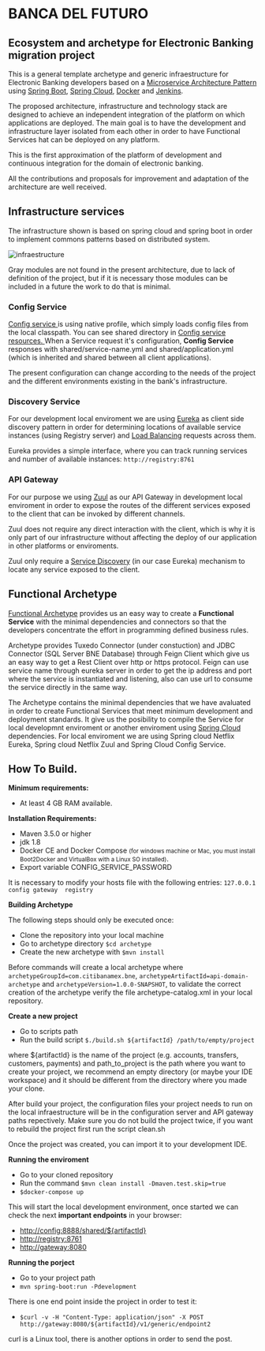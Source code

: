<h1>BANCA DEL FUTURO</h1>

<h2>Ecosystem and archetype for Electronic Banking migration project</h2>

<p>This is a general template archetype and generic infraestructure for Electronic Banking developers based on a 
<a href="https://martinfowler.com/microservices/"> Microservice Architecture Pattern</a> 
using <a href="https://projects.spring.io/spring-boot/">Spring Boot</a>, <a href="http://projects.spring.io/spring-cloud/">
Spring Cloud</a>, <a href="https://www.docker.com/">Docker</a> and <a href="https://jenkins.io/">Jenkins</a>.

<p>The proposed architecture, infrastructure and technology stack are designed to achieve an independent integration 
of the platform on which applications are deployed. The main goal is to have the development and 
infrastructure layer isolated from each other in order to have Functional Services hat can be deployed on any platform.</p> 

<p>This is the first approximation of the platform of development and continuous integration for the domain of electronic 
banking.</p>

<p>All the contributions and proposals for improvement and adaptation of the architecture are well received.</p>

<h2>Infrastructure services</h2>

<p>The infrastructure shown is based on spring cloud and spring boot in order to implement 
commons patterns based on distributed system.</p>

![infraestructure](https://github.com/anzen/bne_microservices_archetypes/blob/master/infraestructure.png)

<p>Gray modules are not found in the present architecture, due to lack of definition of the project, but if it is 
necessary those modules can be included in a future the work to do that is minimal.</p>

<h3>Config Service</h3>

<p><a href="https://spring.io/guides/gs/centralized-configuration/">Config service </a>
is using native profile, which simply loads config files from the local classpath. You can see shared 
directory in <a href="https://github.com/anzen/bne_microservices_archetypes/tree/master/config/src/main/resources">Config service resources. </a>When a Service request it's configuration, <b>Config Service</b> responses with shared/service-name.yml and shared/application.yml (which is inherited and shared between all client applications).</p>

<p>The present configuration can change according to the needs of the project and the different environments existing 
in the bank's infrastructure.</p>

<h3>Discovery Service</h3>

<p>For our development local enviroment we are using <a href="https://spring.io/guides/gs/service-registration-and-discovery/">
Eureka</a> as client side discovery pattern in order for determining 
locations of available service instances (using Registry server) and <a href="https://www.nginx.com/resources/glossary/load-balancing/">
Load Balancing</a> requests across them.</p>

<p>Eureka provides a simple interface, where you can track running services and number of available instances: <code>http://registry:8761</code></p>

<h3>API Gateway</h3>

<p>For our purpose we using <a href="https://spring.io/guides/gs/routing-and-filtering/">Zuul</a> 
as our API Gateway in development local enviroment in order to expose the routes of the different services 
exposed to the client that can be invoked by different channels.</p>

<p>Zuul does not require any direct interaction with the client, which is why it is only part of our infrastructure
without affecting the deploy of our application in other platforms or enviroments.</p>

<p>Zuul only require a <a href="https://docs.pivotal.io/spring-cloud-services/1-3/common/service-registry/">
Service Discovery</a> (in our case Eureka) mechanism to locate any service exposed to the client.</p>

<h2>Functional Archetype</h2>

<p><a href="https://github.com/anzen/bne_microservices_archetypes/tree/master/archetype">Functional Archetype</a> 
provides us an easy way to create a <b>Functional Service</b> with the minimal dependencies and connectors 
so that the developers concentrate the effort in programming defined business rules.</p>

<p>Archetype provides Tuxedo Connector (under constuction) and JDBC Connector (SQL Server BNE Database) through 
Feign Client which give us an easy way to get a Rest Client over http or https protocol. Feign can use service name 
through eureka server in order to get the ip address and port where the service is instantiated and listening, also
can use url to consume the service directly in the same way.</p>

<p>The Archetype contains the minimal dependencies that we have avaluated in order to create Functional Services that 
meet minimum development and deployment standards. It give us the posibility to compile the Service for local 
developmnt enviroment or another enviroment using <a href="http://projects.spring.io/spring-cloud/">
Spring Cloud</a> dependencies. For local enviroment we are using Spring cloud Netflix Eureka, Spring cloud Netflix 
Zuul and Spring Cloud Config Service.</p>

<h2>How To Build.</h2>

<b>Minimum requirements:</b>

<ul>
    <li>At least 4 GB RAM available.</li>
</ul>

<b>Installation Requirements:</b>

<ul>
    <li>Maven 3.5.0 or higher</li>
    <li>jdk 1.8</li>
    <li>Docker CE and Docker Compose <small>(for windows machine or Mac, you must install Boot2Docker and VirtualBox with a Linux SO installed)</small>.</li>
    <li>Export variable CONFIG_SERVICE_PASSWORD</li>
</ul>

<p>It is necessary to modify your hosts file with the following entries: <code>127.0.0.1   config gateway  registry</code></p>

<b>Building Archetype</b>

<p>The following steps should only be executed once:</p>

<ul>
    <li>Clone the repository into your local machine</li>
    <li>Go to archetype directory <code>$cd archetype</code></li>
    <li>Create the new archetype with <code>$mvn install</code></li>
</ul>

<p>Before commands will create a local archetype where <code>archetypeGroupId=com.citibanamex.bne</code>, <code>archetypeArtifactId=api-domain-archetype</code> 
and <code>archetypeVersion=1.0.0-SNAPSHOT</code>, to validate the correct creation of the archetype verify the file archetype-catalog.xml
in your local repository.</p>

<b>Create a new project</b>

<ul>
    <li>Go to scripts path</li>
    <li>Run the build script <code>$./build.sh ${artifactId} /path/to/empty/project</code></li>
</ul>

<p>where ${artifactId} is the name of the project (e.g. accounts, transfers, customers, payments) and path_to_project is
the path where you want to create your project, we recommend an empty directory (or maybe your IDE workspace) and it 
should be different from the directory where you made your clone.</p>

<p>After build your project, the configuration files your project needs to run on the local infraestructure will
be in the configuration server and API gateway paths repectively. Make sure you do not build the project twice, if you want 
to rebuild the project first run the script clean.sh</p>

<p>Once the project was created, you can import it to your development IDE.</p>

<b>Running the enviroment</b>

<ul>
    <li>Go to your cloned repository</li>
    <li>Run the command <code>$mvn clean install -Dmaven.test.skip=true</code></li>
    <li><code>$docker-compose up</code>
</ul>

<p>This will start the local development environment, once started we can check the next <b>important endpoints</b> 
in your browser:</p> 

<ul>
    <li><a href="http://config:8888/shared/${artifactId}">http://config:8888/shared/${artifactId}</a></li>
    <li><a href="http://registry:8761">http://registry:8761</a></li>
    <li><a href="http://gateway:8080">http://gateway:8080</a></li>
</ul>

<b>Running the porject</b>

<ul>
    <li>Go to your project path</li>
    <li><code>mvn spring-boot:run -Pdevelopment</code></li>
</ul>

<p>There is one end point inside the project in order to test it:</p>

<ul>
  <li><code>$curl -v -H "Content-Type: application/json" -X POST http://gateway:8080/${artifactId}/v1/generic/endpoint2</code></li>
</ul>

<p>curl is a Linux tool, there is another options in order to send the post.</p>













